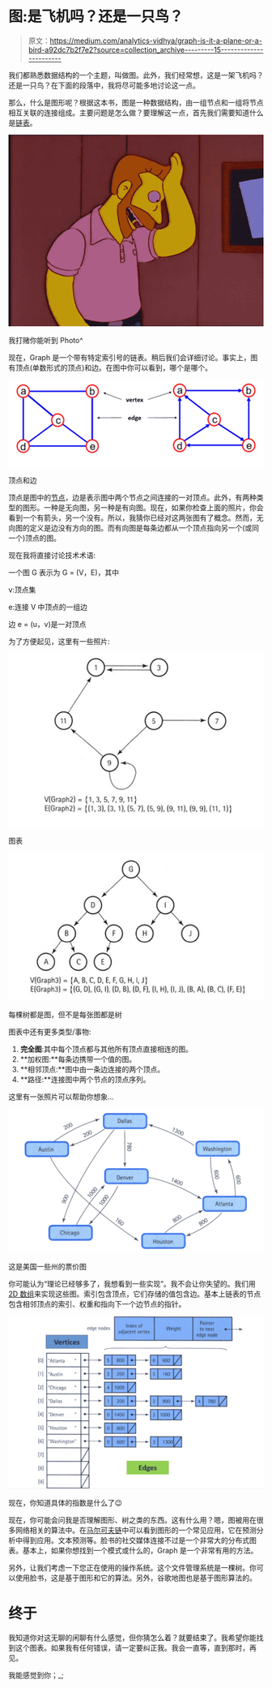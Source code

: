 # 图:是飞机吗？还是一只鸟？

> 原文：<https://medium.com/analytics-vidhya/graph-is-it-a-plane-or-a-bird-a92dc7b2f7e2?source=collection_archive---------15----------------------->

我们都熟悉数据结构的一个主题，叫做图。此外，我们经常想，这是一架飞机吗？还是一只鸟？在下面的段落中，我将尽可能多地讨论这一点。

那么，什么是图形呢？根据这本书，图是一种数据结构，由一组节点和一组将节点相互关联的连接组成。主要问题是怎么做？要理解这一点，首先我们需要知道什么是[链表](https://www.geeksforgeeks.org/data-structures/linked-list/)。

![](img/fc19ff3e524de7ce32e9ce5dc758fced.png)

我打赌你能听到 Photo^

现在，Graph 是一个带有特定索引号的链表。稍后我们会详细讨论。事实上，图有顶点(单数形式的顶点)和边。在图中你可以看到，哪个是哪个。

![](img/a9b1d1d2d1fc92d6bacde3b7600b6156.png)

顶点和边

顶点是图中的[节点](https://www.google.com/search?biw=1920&bih=931&ei=ezkJXIvgD5CCrtoPzoeY2Ak&q=what+is+node&oq=what+is+node&gs_l=psy-ab.3..0i67j0l9.1689185.1690486..1691206...0.0..0.138.1160.8j4......0....1..gws-wiz.......0i71j0i131j35i39.IYec_BTfKdI)，边是表示图中两个节点之间连接的一对顶点。此外，有两种类型的图形。一种是无向图，另一种是有向图。现在，如果你检查上面的照片，你会看到一个有箭头，另一个没有。所以，我猜你已经对这两张图有了概念。然而，无向图的定义是边没有方向的图。而有向图是每条边都从一个顶点指向另一个(或同一个)顶点的图。

现在我将直接讨论技术术语:

一个图 G 表示为 G = (V，E)，其中

v:顶点集

e:连接 V 中顶点的一组边

边 e = (u，v)是一对顶点

为了方便起见，这里有一些照片:

![](img/e2e80bfdf654567faded361bfda6c3fa.png)

图表

![](img/08b9eb6042ac5da2ff3b8bb09702cde3.png)

每棵树都是图，但不是每张图都是树

图表中还有更多类型/事物:

1.  **完全图**:其中每个顶点都与其他所有顶点直接相连的图。
2.  **加权图:**每条边携带一个值的图。
3.  **相邻顶点:**图中由一条边连接的两个顶点。
4.  **路径:**连接图中两个节点的顶点序列。

这里有一张照片可以帮助你想象…

![](img/91c9ab16a05a6996b1009f32091b626d.png)

这是美国一些州的票价图

你可能认为“理论已经够多了，我想看到一些实现”。我不会让你失望的。我们用 [2D 数组](https://www.tutorialspoint.com/cplusplus/cpp_multi_dimensional_arrays.htm)来实现这些图。索引包含顶点，它们存储的值包含边。基本上链表的节点包含相邻顶点的索引、权重和指向下一个边节点的指针。

![](img/c520ec163956241c8a66fb9b742ee4f3.png)

现在，你知道具体的指数是什么了😉

现在，你可能会问我是否理解图形、树之类的东西。这有什么用？嗯，图被用在很多网络相关的算法中。在[马尔可夫链](https://en.wikipedia.org/wiki/Markov_chain)中可以看到图形的一个常见应用，它在预测分析中得到应用。文本预测等。脸书的社交媒体连接不过是一个非常大的分布式图表。基本上，如果你想找到一个模式或什么的，Graph 是一个非常有用的方法。

另外，让我们考虑一下您正在使用的操作系统。这个文件管理系统是一棵树。你可以使用脸书，这是基于图形和它的算法。另外，谷歌地图也是基于图形算法的。

# **终于**

我知道你对这无聊的闲聊有什么感觉，但你猜怎么着？就要结束了。我希望你能找到这个图表。如果我有任何错误，请一定要纠正我。我会一直等，直到那时，再见。

我能感觉到你；_;